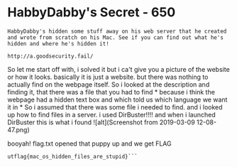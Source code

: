 # HabbyDabby's Secret  - 650
```
HabbyDabby's hidden some stuff away on his web server that he created and wrote from scratch on his Mac. See if you can find out what he's hidden and where he's hidden it!

http://a.goodsecurity.fail/
```
So let me start off with, i solved it but i ca't give you a picture of the website or how it looks. basically it is just a website. but there was nothing to actually find on the webpage itself. So i looked at the description and finding it, that there was a file that you had to find * because i think the webpage had a hidden text box and which told us which language we want it in * So i assumed that there was some file i needed to find. and i looked up how to find files in a server. i used DirBuster!!!! and when i launched DirBuster this is what i found
![alt](Screenshot from 2019-03-09 12-08-47.png)

booyah! flag.txt
opened that puppy up and we get
FLAG
```
utflag{mac_os_hidden_files_are_stupid}``` 
